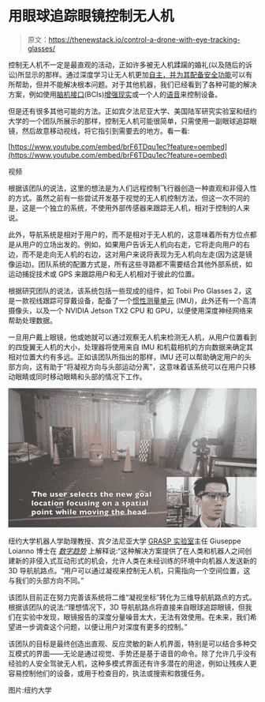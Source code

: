 # 用眼球追踪眼镜控制无人机

> 原文：<https://thenewstack.io/control-a-drone-with-eye-tracking-glasses/>

控制无人机不一定是最直观的活动，正如许多被无人机蹂躏的婚礼(以及随后的诉讼)所显示的那样。通过深度学习让无人机更加[自主，并为其配备](https://thenewstack.io/deep-learning-drone-detects-fights-bombs-shootings-in-crowds/)[安全功能](https://thenewstack.io/foldable-drone-origami-like-protective-cage-makes-safer-deliveries/)可以有所帮助，但并不能解决根本问题。对于其他机器，我们已经看到了各种可能的解决方案，例如使用[脑机接口](https://thenewstack.io/control-robotic-arm-mind-using-machine-learning/)(BCIs)[增强现实](https://thenewstack.io/smartphone-app-can-control-robots-augmented-reality/)或一个人的[语音](https://thenewstack.io/mits-alterego-headset-lets-you-silently-converse-with-voice-controlled-devices/)来控制设备。

但是还有很多其他可能的方法。正如宾夕法尼亚大学、美国陆军研究实验室和纽约大学的一个团队所展示的那样，控制无人机可能很简单，只需使用一副眼球追踪眼镜，然后故意移动视线，将它指引到需要去的地方。看一看:

[https://www.youtube.com/embed/brF6TDqu1ec?feature=oembed](https://www.youtube.com/embed/brF6TDqu1ec?feature=oembed)

视频

根据该团队的说法，这里的想法是为人们远程控制飞行器创造一种直观和非侵入性的方式。虽然之前有一些尝试开发基于视觉的无人机控制方法，但这一次不同的是，这是一个独立的系统，不使用外部传感器来跟踪无人机，相对于控制的人来说。

此外，导航系统是相对于用户的，而不是相对于无人机的，这意味着所有方位点都是从用户的立场出发的。例如，如果用户告诉无人机向右走，它将走向用户的右边，而不是走向无人机的右边，这对用户来说将表现为无人机向左走(因为这是镜像运动)。团队系统的配置方式是，所有这些寻路都不需要结合其他外部系统，如运动捕捉技术或 GPS 来跟踪用户和无人机相对于彼此的位置。

根据研究团队的说法，该系统包括一些现成的组件，如 Tobii Pro Glasses 2，这是一款视线跟踪可穿戴设备，配备了一个[惯性测量单元](https://en.wikipedia.org/wiki/Inertial_measurement_unit) (IMU)，此外还有一个高清摄像头，以及一个 NVIDIA Jetson TX2 CPU 和 GPU，以便使用深度神经网络来帮助处理数据。

一旦用户戴上眼镜，他或她就可以通过观察无人机来检测无人机，从用户位置看到的四旋翼无人机的大小，处理器将使用来自 IMU 和机载相机的方向数据来确定其相对位置大约有多远。正如该团队所指出的那样，IMU 还可以帮助确定用户的头部方向，这有助于“将凝视方向与头部运动分离”，这意味着该系统可以在用户只移动眼睛或同时移动眼睛和头部的情况下工作。

![](img/60bae3a4202fd1d1d07d77b620afce24.png)

纽约大学机器人学助理教授、宾夕法尼亚大学 [GRASP 实验室](https://www.grasp.upenn.edu/)主任 Giuseppe Loianno 博士在 [*数字趋势*](https://www.digitaltrends.com/cool-tech/fly-drone-eye-tracking-glasses/) 上解释说:“这种解决方案提供了在人类和机器人之间创建新的非侵入式互动形式的机会，允许人类在未经训练的环境中向机器人发送新的 3D 导航航路点。“用户可以通过凝视来控制无人机，只需指向一个空间位置，这与我们的头部方向不同。”

该团队目前正在努力完善该系统将二维“凝视坐标”转化为三维导航航路点的方式。根据该团队的说法:“理想情况下，3D 导航航路点将直接来自眼球追踪眼镜，但我们在实验中发现，眼镜报告的深度分量噪音太大，无法有效使用。在未来，我们希望进一步调查这个问题，以便让用户对深度有更多的控制。”

该团队的目标是最终创造出直观、反应灵敏的新人机界面，特别是可以结合多种交互模式的界面——无论是通过视觉、手势还是基于语音的命令。除了允许几乎没有经验的人安全驾驶无人机，这种多模式界面还有许多潜在的用途，例如让残疾人更容易控制他们的设备，或用于检查目的，执法或搜索和救援任务。

图片:纽约大学

<svg xmlns:xlink="http://www.w3.org/1999/xlink" viewBox="0 0 68 31" version="1.1"><title>Group</title> <desc>Created with Sketch.</desc></svg>